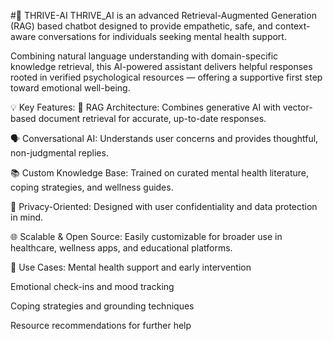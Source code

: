 #🧠 THRIVE-AI
THRIVE_AI is an advanced Retrieval-Augmented Generation (RAG) based chatbot designed to provide empathetic, safe, and context-aware conversations for individuals seeking mental health support.

Combining natural language understanding with domain-specific knowledge retrieval, this AI-powered assistant delivers helpful responses rooted in verified psychological resources — offering a supportive first step toward emotional well-being.

💡 Key Features:
🧠 RAG Architecture: Combines generative AI with vector-based document retrieval for accurate, up-to-date responses.

🗣️ Conversational AI: Understands user concerns and provides thoughtful, non-judgmental replies.

📚 Custom Knowledge Base: Trained on curated mental health literature, coping strategies, and wellness guides.

🔐 Privacy-Oriented: Designed with user confidentiality and data protection in mind.

🌐 Scalable & Open Source: Easily customizable for broader use in healthcare, wellness apps, and educational platforms.

🚀 Use Cases:
Mental health support and early intervention

Emotional check-ins and mood tracking

Coping strategies and grounding techniques

Resource recommendations for further help

